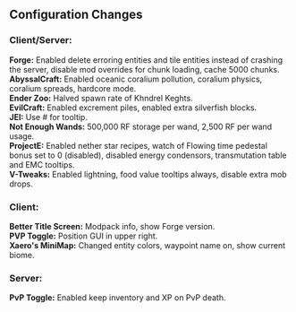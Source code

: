 ## Configuration Changes

### Client/Server:
**Forge:** Enabled delete erroring entities and tile entities instead of crashing the server, disable mod overrides for chunk loading, cache 5000 chunks.<br>
**AbyssalCraft:** Enabled oceanic coralium pollution, coralium physics, coralium spreads, hardcore mode.<br>
**Ender Zoo:** Halved spawn rate of Khndrel Keghts.<br>
**EvilCraft:** Enabled excrement piles, enabled extra silverfish blocks.<br>
**JEI:** Use # for tooltip.<br>
**Not Enough Wands:** 500,000 RF storage per wand, 2,500 RF per wand usage.<br>
**ProjectE:** Enabled nether star recipes, watch of Flowing time pedestal bonus set to 0 (disabled), disabled energy condensors, transmutation table and EMC tooltips.<br>
**V-Tweaks:** Enabled lightning, food value tooltips always, disable extra mob drops.

### Client:
**Better Title Screen:** Modpack info, show Forge version.<br>
**PVP Toggle:** Position GUI in upper right.<br>
**Xaero's MiniMap:** Changed entity colors, waypoint name on, show current biome.

### Server:
**PvP Toggle:** Enabled keep inventory and XP on PvP death.
